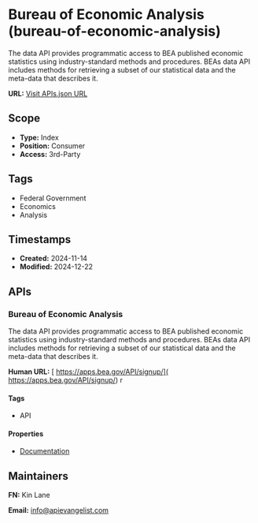 # Bureau of Economic Analysis (bureau-of-economic-analysis)
The data API provides programmatic access to BEA published economic statistics using industry-standard methods and procedures. BEAs data API includes methods for retrieving a subset of our statistical data and the meta-data that describes it. 

**URL:** [Visit APIs.json URL](https://raw.githubusercontent.com/api-search/bureau-of-economic-analysis/refs/heads/main/apis.yml)

## Scope

- **Type:** Index 
- **Position:** Consumer 
- **Access:** 3rd-Party 

## Tags

- Federal Government
- Economics
- Analysis

## Timestamps

- **Created:** 2024-11-14 
- **Modified:** 2024-12-22 

## APIs

### Bureau of Economic Analysis
The data API provides programmatic access to BEA published economic statistics using industry-standard methods and procedures. BEAs data API includes methods for retrieving a subset of our statistical data and the meta-data that describes it. 

**Human URL:** [ https://apps.bea.gov/API/signup/]( https://apps.bea.gov/API/signup/)
r

#### Tags

- API

#### Properties

- [Documentation]( https://apps.bea.gov/API/signup/)

## Maintainers

**FN:** Kin Lane

**Email:** info@apievangelist.com

